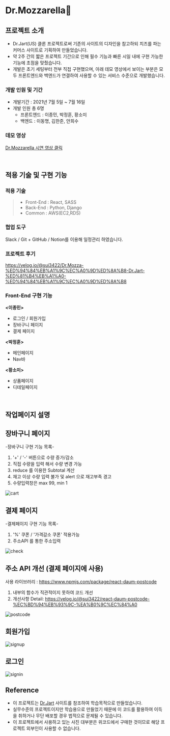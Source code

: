 # Dr.Mozzarella🧀


## 프로젝트 소개

- Dr.Jart(US) 클론 프로젝트로써 기존의 사이트의 디자인을 참고하되 치즈를 파는 커머스 사이트로 기획하여 만들었습니다.
- 약 2주 간의 짧은 프로젝트 기간으로 인해 필수 기능과 빠른 시일 내에 구현 가능한 기능에 초점을 맞췄습니다. 
- 개발은 초기 세팅부터 전부 직접 구현했으며, 아래 데모 영상에서 보이는 부분은 모두 프론트엔드와 백엔드가 연결하여 사용할 수 있는 서비스 수준으로 개발했습니다.

### 개발 인원 및 기간

- 개발기간 : 2021년 7월 5일 ~ 7월 16일
- 개발 인원 총 6명
   -  프론트엔드 : 이종민, 박정훈, 황소미
   -  백엔드 : 이동명, 김한준, 안희수

### 데모 영상

<a href="https://youtu.be/lqHxD3Zq770">Dr.Mozzarella 시연 영상 클릭</a>

<br>

## 적용 기술 및 구현 기능

### 적용 기술

> - Front-End : React, SASS
> - Back-End : Python, Django
> - Common : AWS(EC2,RDS)

### 협업 도구
Slack / Git + GitHub / Notion를 이용해 일정관리 하였습니다. 


### 프로젝트 후기
https://velog.io/@sui3422/Dr.Mozza-%ED%94%84%EB%A1%9C%EC%A0%9D%ED%8A%B8-Dr.Jart-%ED%81%B4%EB%A1%A0-%ED%94%84%EB%A1%9C%EC%A0%9D%ED%8A%B8


### Front-End 구현 기능

**<이종민>**
- 로그인 / 회원가입
- 장바구니 페이지
- 결제 페이지

**<박정훈>**
- 메인페이지
- Nav바

**<황소미>**
- 상품페이지
- 디테일페이지
<br>

## 작업페이지 설명

## 장바구니 페이지

-장바구니 구현 기능 목록-
1. '+' / '-' 버튼으로 수량 증가/감소
2. 직접 수량을 입력 해서 수량 변경 가능
3. reduce 를 이용한 Subtotal 계산
4. 재고 이상 수량 입력 불가 및 alert 으로 재고부족 경고
5. 수량입력창은 max 99, min 1

![cart](https://user-images.githubusercontent.com/80690729/129880846-e3383fc4-2bc9-45c0-bdd0-29172d75c681.gif)


## 결제 페이지

-결제페이지 구현 기능 목록-
1. '%' 쿠폰 / '가격감소 쿠폰' 적용가능
2. 주소API 를 통한 주소입력

![check](https://user-images.githubusercontent.com/80690729/129880919-cf79dde8-47dd-4bec-afd2-30a2bfa5f747.gif)

## 주소 API 개선 (결제 페이지에 사용)
사용 라이브러리 : https://www.npmjs.com/package/react-daum-postcode

1. 내부의 함수가 직관적이지 못하여 코드 개선
2. 개선사항 Detail: https://velog.io/@sui3422/react-daum-postcode-%EC%BD%94%EB%93%9C-%EA%B0%9C%EC%84%A0

![postcode](https://user-images.githubusercontent.com/80690729/129881106-00aef003-9820-4e35-b21d-cfb64aefbd9b.jpg)

## 회원가입

![signup](https://user-images.githubusercontent.com/80690729/129881170-ddfd3c0f-3ddf-4917-944d-6174d26dcf88.gif)

## 로그인

![signin](https://user-images.githubusercontent.com/80690729/129881185-96dd6005-aa4f-458b-bdea-1355eba892fa.gif)

## Reference

- 이 프로젝트는 [Dr.Jart](https://https://us.drjart.com/) 사이트를 참조하여 학습목적으로 만들었습니다.
- 실무수준의 프로젝트이지만 학습용으로 만들었기 때문에 이 코드를 활용하여 이득을 취하거나 무단 배포할 경우 법적으로 문제될 수 있습니다.
- 이 프로젝트에서 사용하고 있는 사진 대부분은 위코드에서 구매한 것이므로 해당 프로젝트 외부인이 사용할 수 없습니다.
  
  
